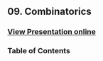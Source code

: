 ## 09. Combinatorics
### [View Presentation online](https://rawgit.com/TelerikAcademy/Data-Structures-and-Algorithms/master/09.%20Combinatorics/slides/index.html)
### Table of Contents
